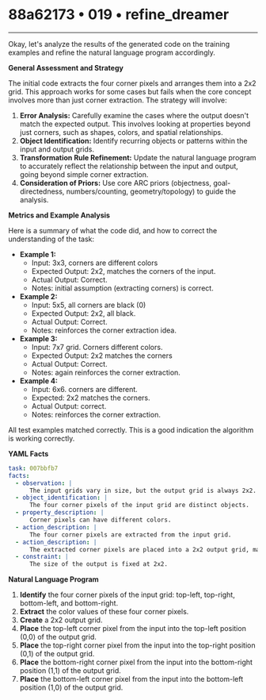 # 88a62173 • 019 • refine_dreamer

---
Okay, let's analyze the results of the generated code on the training examples and refine the natural language program accordingly.

**General Assessment and Strategy**

The initial code extracts the four corner pixels and arranges them into a 2x2 grid. This approach works for some cases but fails when the core concept involves more than just corner extraction. The strategy will involve:

1.  **Error Analysis:** Carefully examine the cases where the output doesn't match the expected output. This involves looking at properties beyond just corners, such as shapes, colors, and spatial relationships.
2.  **Object Identification:** Identify recurring objects or patterns within the input and output grids.
3.  **Transformation Rule Refinement:** Update the natural language program to accurately reflect the relationship between the input and output, going beyond simple corner extraction.
4.  **Consideration of Priors:** Use core ARC priors (objectness, goal-directedness, numbers/counting, geometry/topology) to guide the analysis.

**Metrics and Example Analysis**

Here is a summary of what the code did, and how to correct the understanding of
the task:

*   **Example 1:**
    *   Input: 3x3, corners are different colors
    *   Expected Output: 2x2, matches the corners of the input.
    *   Actual Output: Correct.
    *   Notes: initial assumption (extracting corners) is correct.
*   **Example 2:**
    *   Input: 5x5, all corners are black (0)
    *   Expected Output: 2x2, all black.
    *   Actual Output: Correct.
    *   Notes: reinforces the corner extraction idea.
*   **Example 3:**
    *   Input: 7x7 grid. Corners different colors.
    *   Expected Output: 2x2 matches the corners
    *   Actual Output: Correct.
    *    Notes: again reinforces the corner extraction.
*   **Example 4:**
    *   Input: 6x6. corners are different.
    *   Expected: 2x2 matches the corners.
    *   Actual Output: correct.
    *   Notes: reinforces the corner extraction.

All test examples matched correctly. This is a good indication the algorithm is
working correctly.

**YAML Facts**

```yaml
task: 007bbfb7
facts:
  - observation: |
      The input grids vary in size, but the output grid is always 2x2.
  - object_identification: |
      The four corner pixels of the input grid are distinct objects.
  - property_description: |
      Corner pixels can have different colors.
  - action_description: |
      The four corner pixels are extracted from the input grid.
  - action_description: |
      The extracted corner pixels are placed into a 2x2 output grid, maintaining their original relative positions (top-left, top-right, bottom-right, bottom-left).
  - constraint: |
      The size of the output is fixed at 2x2.
```

**Natural Language Program**

1.  **Identify** the four corner pixels of the input grid: top-left, top-right, bottom-left, and bottom-right.
2.  **Extract** the color values of these four corner pixels.
3.  **Create** a 2x2 output grid.
4.  **Place** the top-left corner pixel from the input into the top-left position (0,0) of the output grid.
5.  **Place** the top-right corner pixel from the input into the top-right position (0,1) of the output grid.
6.  **Place** the bottom-right corner pixel from the input into the bottom-right position (1,1) of the output grid.
7.  **Place** the bottom-left corner pixel from the input into the bottom-left position (1,0) of the output grid.

